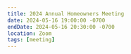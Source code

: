 ```yaml
---
title: 2024 Annual Homeowners Meeting
date: 2024-05-16 19:00:00 -0700
endDate: 2024-05-16 20:30:00 -0700
location: Zoom
tags: [meeting]
---
```

